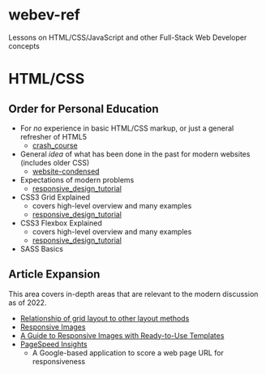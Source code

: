 # webev-ref
Lessons on HTML/CSS/JavaScript and other Full-Stack Web Developer concepts


# HTML/CSS
## Order for Personal Education

* For *no* experience in basic HTML/CSS markup, or just a general refresher of HTML5
  * [crash_course](crash_course/readme.md)
* General *idea* of what has been done in the past for modern websites (includes older CSS)
  * [website-condensed](website-condensed/readme.md)
* Expectations of modern problems
  * [responsive_design_tutorial](responsive_design_tutorial/readme.md)
* CSS3 Grid Explained
  * covers high-level overview and many examples
  * [responsive_design_tutorial](responsive_design_tutorial/readme.md)
* CSS3 Flexbox Explained
  * covers high-level overview and many examples
  * [responsive_design_tutorial](responsive_design_tutorial/readme.md)
* SASS Basics

## Article Expansion

This area covers in-depth areas that are relevant to the modern discussion as of 2022.

* [Relationship of grid layout to other layout methods](https://developer.mozilla.org/en-US/docs/Web/CSS/CSS_Grid_Layout/Relationship_of_Grid_Layout)
* [Responsive Images](https://developer.mozilla.org/en-US/docs/Learn/HTML/Multimedia_and_embedding/Responsive_images)
* [A Guide to Responsive Images with Ready-to-Use Templates](https://www.freecodecamp.org/news/a-guide-to-responsive-images-with-ready-to-use-templates-c400bd65c433)
* [PageSpeed Insights](https://pagespeed.web.dev/?utm_source=psi&utm_medium=redirect)
  * A Google-based application to score a web page URL for responsiveness
